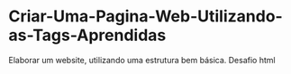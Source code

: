 # Criar-Uma-Pagina-Web-Utilizando-as-Tags-Aprendidas
Elaborar um website, utilizando uma estrutura bem básica. Desafio html 
